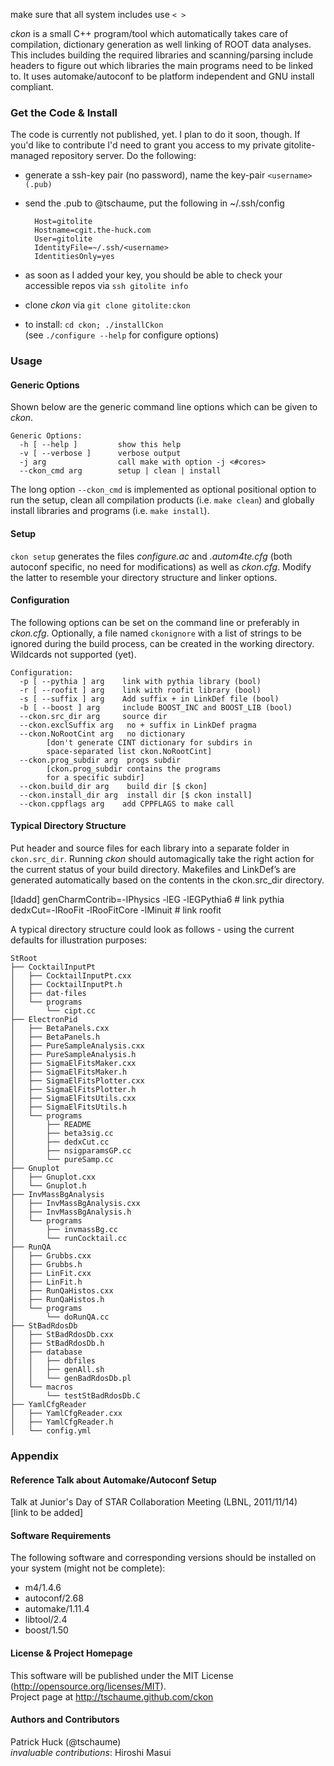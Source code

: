 
make sure that all system includes use ```< >```

*ckon* is a small C++ program/tool which automatically takes care of
compilation, dictionary generation as well linking of ROOT data analyses. This
includes building the required libraries and scanning/parsing include headers to
figure out which libraries the main programs need to be linked to. It uses
automake/autoconf to be platform independent and GNU install compliant.

### Get the Code & Install

The code is currently not published, yet. I plan to do it soon, though. If you'd like to contribute I'd need to grant you access to my private gitolite-managed repository server. Do the following:

- generate a ssh-key pair (no password), name the key-pair ```<username>(.pub)```
- send the .pub to @tschaume, put the following in ~/.ssh/config

        Host=gitolite
        Hostname=cgit.the-huck.com
        User=gitolite
        IdentityFile=~/.ssh/<username>
        IdentitiesOnly=yes
- as soon as I added your key, you should be able to check your accessible repos
via ```ssh gitolite info```
- clone *ckon* via ```git clone gitolite:ckon```
- to install: ```cd ckon; ./installCkon```  
(see ```./configure --help``` for configure options)

### Usage

#### Generic Options

Shown below are the generic command line options which can be given to *ckon*.

```
Generic Options:
  -h [ --help ]         show this help
  -v [ --verbose ]      verbose output
  -j arg                call make with option -j <#cores>
  --ckon_cmd arg        setup | clean | install
```

The long option ```--ckon_cmd``` is implemented as optional positional option
to run the setup, clean all compilation products (i.e. ```make clean```) and
globally install libraries and programs (i.e. ```make install```).

#### Setup
```ckon setup``` generates the files *configure.ac* and *.autom4te.cfg* (both
autoconf specific, no need for modifications) as well as *ckon.cfg*. Modify
the latter to resemble your directory structure and linker options.

#### Configuration
The following options can be set on the command line or preferably in
*ckon.cfg*. Optionally, a file named ```ckonignore``` with a list of strings to
be ignored during the build process, can be created in the working directory.
Wildcards not supported (yet).  

```
Configuration:
  -p [ --pythia ] arg    link with pythia library (bool)
  -r [ --roofit ] arg    link with roofit library (bool)
  -s [ --suffix ] arg    Add suffix + in LinkDef file (bool)
  -b [ --boost ] arg     include BOOST_INC and BOOST_LIB (bool)
  --ckon.src_dir arg     source dir
  --ckon.exclSuffix arg   no + suffix in LinkDef pragma
  --ckon.NoRootCint arg   no dictionary
        [don't generate CINT dictionary for subdirs in
        space-separated list ckon.NoRootCint]
  --ckon.prog_subdir arg  progs subdir
        [ckon.prog_subdir contains the programs
        for a specific subdir]
  --ckon.build_dir arg    build dir [$ ckon]
  --ckon.install_dir arg  install dir [$ ckon install]
  --ckon.cppflags arg    add CPPFLAGS to make call
```

#### Typical Directory Structure

Put header and source files for each library into a separate folder in
```ckon.src_dir```.  Running *ckon* should automagically take the right action
for the current status of your build directory. Makefiles and LinkDef’s are
generated automatically based on the contents in the ckon.src_dir directory.

[ldadd]
genCharmContrib=-lPhysics -lEG -lEGPythia6  # link pythia
dedxCut=-lRooFit -lRooFitCore -lMinuit      # link roofit

A typical directory structure could look as follows - using the current
defaults for illustration purposes:

```
StRoot
├── CocktailInputPt
│   ├── CocktailInputPt.cxx
│   ├── CocktailInputPt.h
│   ├── dat-files
│   └── programs
│       └── cipt.cc
├── ElectronPid
│   ├── BetaPanels.cxx
│   ├── BetaPanels.h
│   ├── PureSampleAnalysis.cxx
│   ├── PureSampleAnalysis.h
│   ├── SigmaElFitsMaker.cxx
│   ├── SigmaElFitsMaker.h
│   ├── SigmaElFitsPlotter.cxx
│   ├── SigmaElFitsPlotter.h
│   ├── SigmaElFitsUtils.cxx
│   ├── SigmaElFitsUtils.h
│   └── programs
│       ├── README
│       ├── beta3sig.cc
│       ├── dedxCut.cc
│       ├── nsigparamsGP.cc
│       └── pureSamp.cc
├── Gnuplot
│   ├── Gnuplot.cxx
│   └── Gnuplot.h
├── InvMassBgAnalysis
│   ├── InvMassBgAnalysis.cxx
│   ├── InvMassBgAnalysis.h
│   └── programs
│       ├── invmassBg.cc
│       └── runCocktail.cc
├── RunQA
│   ├── Grubbs.cxx
│   ├── Grubbs.h
│   ├── LinFit.cxx
│   ├── LinFit.h
│   ├── RunQaHistos.cxx
│   ├── RunQaHistos.h
│   └── programs
│       └── doRunQA.cc
├── StBadRdosDb
│   ├── StBadRdosDb.cxx
│   ├── StBadRdosDb.h
│   ├── database
│   │   ├── dbfiles
│   │   ├── genAll.sh
│   │   └── genBadRdosDb.pl
│   └── macros
│       └── testStBadRdosDb.C
├── YamlCfgReader
│   ├── YamlCfgReader.cxx
│   ├── YamlCfgReader.h
│   └── config.yml
```

### Appendix

#### Reference Talk about Automake/Autoconf Setup

Talk at Junior's Day of STAR Collaboration Meeting (LBNL, 2011/11/14)  
[link to be added]

#### Software Requirements

The following software and corresponding versions should be installed on your
system (might not be complete):

- m4/1.4.6
- autoconf/2.68
- automake/1.11.4
- libtool/2.4
- boost/1.50

#### License & Project Homepage

This software will be published under the MIT License
(http://opensource.org/licenses/MIT).  
Project page at http://tschaume.github.com/ckon

#### Authors and Contributors
Patrick Huck (@tschaume)  
*invaluable contributions*: Hiroshi Masui
